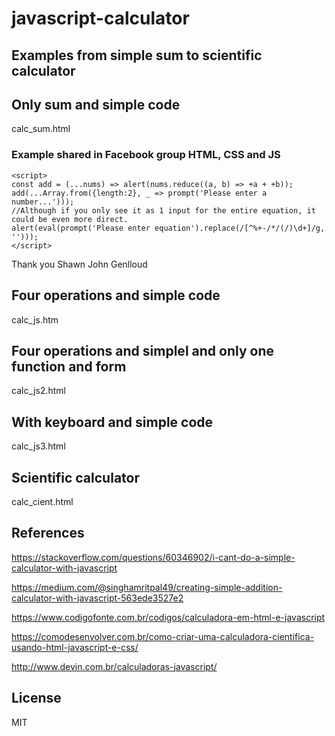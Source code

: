 # javascript-calculator

## Examples from simple sum to scientific calculator

## Only sum and simple code
calc_sum.html

### Example shared in Facebook group HTML, CSS and JS
```
<script>
const add = (...nums) => alert(nums.reduce((a, b) => +a + +b));
add(...Array.from({length:2}, _ => prompt('Please enter a number...')));
//Although if you only see it as 1 input for the entire equation, it could be even more direct.
alert(eval(prompt('Please enter equation').replace(/[^%+-/*/(/)\d+]/g, '')));
</script>
```
Thank you Shawn John Genlloud

## Four operations and simple code
calc_js.htm

## Four operations and simplel and only one function and form
calc_js2.html

## With keyboard and simple code
calc_js3.html

## Scientific calculator
calc_cient.html

## References

https://stackoverflow.com/questions/60346902/i-cant-do-a-simple-calculator-with-javascript

https://medium.com/@singhamritpal49/creating-simple-addition-calculator-with-javascript-563ede3527e2

https://www.codigofonte.com.br/codigos/calculadora-em-html-e-javascript

https://comodesenvolver.com.br/como-criar-uma-calculadora-cientifica-usando-html-javascript-e-css/

http://www.devin.com.br/calculadoras-javascript/

## License

MIT


